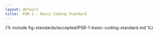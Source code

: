 ```yaml
---
layout: default
title:  PSR-1 - Basic Coding Standard
---
```


{% include fig-standards/accepted/PSR-1-basic-coding-standard.md %}
